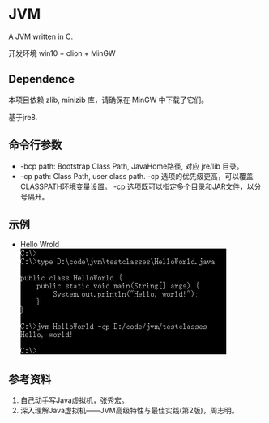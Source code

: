 # JVM
A JVM written in C.

开发环境 win10 + clion + MinGW

## Dependence
本项目依赖 zlib, minizib 库，请确保在 MinGW 中下载了它们。

基于jre8.

## 命令行参数
* -bcp path: Bootstrap Class Path, JavaHome路径, 对应 jre/lib 目录。
* -cp path: Class Path, user class path.
-cp 选项的优先级更高，可以覆盖CLASSPATH环境变量设置。
-cp 选项既可以指定多个目录和JAR文件，以分号隔开。

## 示例
+ Hello Wrold
![](./pics/HelloWorld.jpg)

## 参考资料
1. 自己动手写Java虚拟机，张秀宏。
2. 深入理解Java虚拟机——JVM高级特性与最佳实践(第2版)，周志明。
